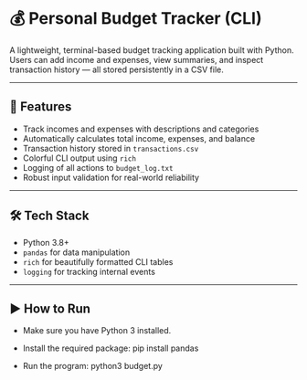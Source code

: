 # 💰 Personal Budget Tracker (CLI)

A lightweight, terminal-based budget tracking application built with Python. Users can add income and expenses, view summaries, and inspect transaction history — all stored persistently in a CSV file.

---

## 🚀 Features

- Track incomes and expenses with descriptions and categories
- Automatically calculates total income, expenses, and balance
- Transaction history stored in `transactions.csv`
- Colorful CLI output using `rich`
- Logging of all actions to `budget_log.txt`
- Robust input validation for real-world reliability

---

## 🛠️ Tech Stack

- Python 3.8+
- `pandas` for data manipulation
- `rich` for beautifully formatted CLI tables
- `logging` for tracking internal events

---

## ▶️ How to Run
- Make sure you have Python 3 installed.
- Install the required package:
  pip install pandas

- Run the program:
  python3 budget.py